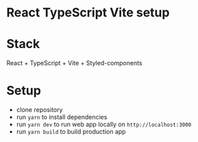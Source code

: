# React TypeScript Vite setup

# Stack

React + TypeScript + Vite + Styled-components

# Setup

- clone repository
- run `yarn` to install dependencies
- run `yarn dev` to run web app locally on `http://localhost:3000`
- run `yarn build` to build production app

